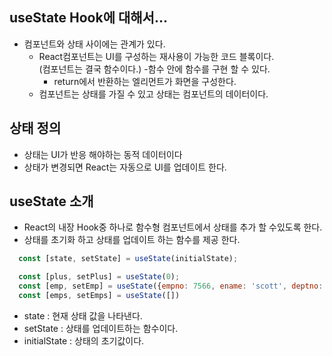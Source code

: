 ## useState Hook에 대해서...
- 컴포넌트와 상태 사이에는 관계가 있다.
  - React컴포넌트는 UI를 구성하는 재사용이 가능한 코드 블록이다.   
    (컴포넌트는 결국 함수이다.)
    -함수 안에 함수를 구현 할 수 있다.
    - return에서 반환하는 엘리먼트가 화면을 구성한다.
  - 컴포넌트는 상태를 가질 수 있고 상태는 컴포넌트의 데이터이다.

## 상태 정의
- 상태는 UI가 반응 해야하는 동적 데이터이다
- 상태가 변경되면 React는 자동으로 UI를 업데이트 한다.

## useState 소개
- React의 내장 Hook중 하나로 함수형 컴포넌트에서 상태를 추가 할 수있도록 한다.
- 상태를 초기화 하고 상태를 업데이트 하는 함수를 제공 한다.

```javascript
  const [state, setState] = useState(initialState);

  const [plus, setPlus] = useState(0);
  const [emp, setEmp] = useState({empno: 7566, ename: 'scott', deptno: 10})
  const [emps, setEmps] = useState([])
```
- state : 현재 상태 값을 나타낸다.
- setState : 상태를 업데이트하는 함수이다.
- initialState : 상태의 초기값이다.